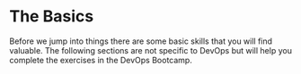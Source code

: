 # The Basics

Before we jump into things there are some basic skills that you will find valuable. The following sections are not specific to DevOps but will help you complete the exercises in the DevOps Bootcamp.
